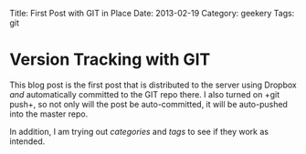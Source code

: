 Title: First Post with GIT in Place
Date: 2013-02-19
Category: geekery
Tags: git

# Version Tracking with GIT

This blog post is the first post that is distributed to the server using Dropbox *and* automatically committed to the GIT repo there. I also turned on +git push+, so not only will the post be auto-committed, it will be auto-pushed into the master repo. 

In addition, I am trying out *categories* and *tags* to see if they work as intended.
